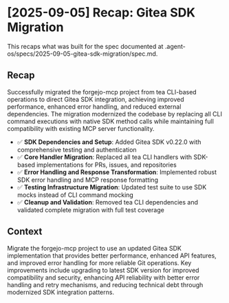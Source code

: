 # [2025-09-05] Recap: Gitea SDK Migration

This recaps what was built for the spec documented at .agent-os/specs/2025-09-05-gitea-sdk-migration/spec.md.

## Recap

Successfully migrated the forgejo-mcp project from tea CLI-based operations to direct Gitea SDK integration, achieving improved performance, enhanced error handling, and reduced external dependencies. The migration modernized the codebase by replacing all CLI command executions with native SDK method calls while maintaining full compatibility with existing MCP server functionality.

- ✅ **SDK Dependencies and Setup**: Added Gitea SDK v0.22.0 with comprehensive testing and authentication
- ✅ **Core Handler Migration**: Replaced all tea CLI handlers with SDK-based implementations for PRs, issues, and repositories
- ✅ **Error Handling and Response Transformation**: Implemented robust SDK error handling and MCP response formatting
- ✅ **Testing Infrastructure Migration**: Updated test suite to use SDK mocks instead of CLI command mocking
- ✅ **Cleanup and Validation**: Removed tea CLI dependencies and validated complete migration with full test coverage

## Context

Migrate the forgejo-mcp project to use an updated Gitea SDK implementation that provides better performance, enhanced API features, and improved error handling for more reliable Git operations. Key improvements include upgrading to latest SDK version for improved compatibility and security, enhancing API reliability with better error handling and retry mechanisms, and reducing technical debt through modernized SDK integration patterns.